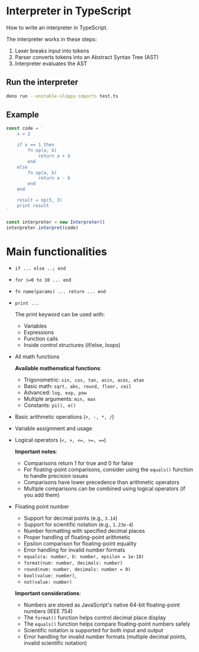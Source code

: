 # Interpreter in TypeScript
How to write an interpreter in TypeScript.

The interpreter works in these steps:
1) Lexer breaks input into tokens
2) Parser converts tokens into an Abstract Syntax Tree (AST)
3) Interpreter evaluates the AST

## Run the interpreter
```sh
deno run --unstable-sloppy-imports test.ts
```

## Example
```ts
const code = `
    x = 2

    if x == 1 then
        fn op(a, b)
            return a + b
        end
    else
        fn op(a, b)
            return a - b
        end
    end

    result = op(5, 3)
    print result
`

const interpreter = new Interpreter()
interpreter.interpret(code)
```

# Main functionalities
- `if ... else ..; end`
- `for i=0 to 10 ... end`
- `fn name(params) ... return ... end`
- `print ...`

    The print keyword can be used with:
    - Variables
    - Expressions
    - Function calls
    - Inside control structures (if/else, loops)
- All math functions

    **Available mathematical functions**:

    - Trigonometric: `sin, cos, tan, asin, acos, atan`
    - Basic math: `sqrt, abs, round, floor, ceil`
    - Advanced: `log, exp, pow`
    - Multiple arguments: `min, max`
    - Constants: `pi(), e()`

- Basic arithmetic operations (`+, -, *, /`)
- Variable assignment and usage
- Logical operators (`<, >, <=, >=, ==`)

    **Important notes**:
    - Comparisons return 1 for true and 0 for false
    - For floating-point comparisons, consider using the `equals()` function to handle precision issues
    - Comparisons have lower precedence than arithmetic operators
    - Multiple comparisons can be combined using logical operators (if you add them)

- Floating point number
    - Support for decimal points (e.g., `3.14`)
    - Support for scientific notation (e.g., `1.23e-4`)
    - Number formatting with specified decimal places
    - Proper handling of floating-point arithmetic
    - Epsilon comparison for floating-point equality
    - Error handling for invalid number formats
    - `equals(a: number, b: number, epsilon = 1e-10)`
    - `format(num: number, decimals: number)`
    - `round(num: number, decimals: number = 0)`
    - `bool(value: number)`,
    - `not(value: number)`

    **Important considerations**:
    - Numbers are stored as JavaScript's native 64-bit floating-point numbers (IEEE 754)
    - The `format()` function helps control decimal place display
    - The `equals()` function helps compare floating-point numbers safely
    - Scientific notation is supported for both input and output
    - Error handling for invalid number formats (multiple decimal points, invalid scientific notation)
